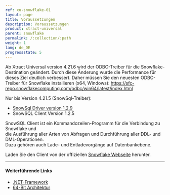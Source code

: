 ```yaml
---
ref: xu-snowflake-01
layout: page
title: Voraussetzungen
description: Voraussetzungen
product: xtract-universal
parent: snowflake
permalink: /:collection/:path
weight: 1
lang: de_DE
progressstate: 5
---
```



Ab Xtract Universal version 4.21.6 wird  der ODBC-Treiber für  die Snowflake-Destination geändert.
Durch diese Änderung wurde die Performance für dieses Ziel deutlich verbessert.
Daher müssen Sie den neuesten ODBC-Treiber für Snowflake installieren (x64, Windows):
https://sfc-repo.snowflakecomputing.com/odbc/win64/latest/index.html 

Nur bis Version 4.21.5 (SnowSql-Treiber):
- [SnowSql Driver version 1.2.9](https://kb.theobald-software.com/release-notes/XtractUniversal-4.16.5.html)
- SnowSQL Client Version 1.2.5

SnowSQL Client ist ein Kommandozeilen-Programm für die Verbindung zu Snowflake und <br> die Ausführung aller Arten von Abfragen und Durchführung aller DDL- und DML-Operationen. <br>
Dazu gehören auch Lade- und Entladevorgänge auf Datenbankebene.

Laden Sie den Client von der offiziellen [Snowflake Webseite](https://sfc-repo.snowflakecomputing.com/snowsql/bootstrap/1.2/windows_x86_64/index.html) herunter.


*****
#### Weiterführende Links
- [.NET-Framework](../../einfuehrung/systemvoraussetzungen#andere-anwendungen-und-frameworks)
- [64-Bit Architektur](../../einfuehrung/systemvoraussetzungen#hardware-anforderungen)
